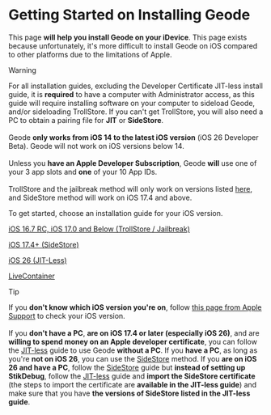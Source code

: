 # Getting Started on Installing Geode
This page **will help you install Geode on your iDevice**. This page exists because unfortunately, it's more difficult to install Geode on iOS compared to other platforms due to the limitations of Apple.

> [!WARNING]
> For all installation guides, excluding the Developer Certificate JIT-less install guide, it is **required** to have a computer with Administrator access, as this guide will require installing software on your computer to sideload Geode, and/or sideloading TrollStore. If you can't get TrollStore, you will also need a PC to obtain a pairing file for **JIT** or **SideStore**. \
> \
> Geode **only works from iOS 14 to the latest iOS version** (iOS 26 Developer Beta). Geode will not work on iOS versions below 14. \
> \
> Unless you **have an Apple Developer Subscription**, Geode **will** use one of your 3 app slots and **one** of your 10 App IDs. \
> \
> TrollStore and the jailbreak method will only work on versions listed [here](https://ios.cfw.guide/installing-trollstore/), and SideStore method will work on iOS 17.4 and above.

To get started, choose an installation guide for your iOS version.

[iOS 16.7 RC, iOS 17.0 and Below (TrollStore / Jailbreak)](/OLD-IOS-INSTALL.md)

[iOS 17.4+ (SideStore)](/MODERN-IOS-INSTALL.md)

[iOS 26 (JIT-Less)](/JITLESS-INSTALL-GUIDE.md)

[LiveContainer](/LIVECONTAINER-INSTALL-GUIDE.md)

> [!TIP]
> If you **don't know which iOS version you're on**, follow [this page from Apple Support](https://support.apple.com/en-us/109065) to check your iOS version.\
> \
> If you **don't have a PC**, **are on iOS 17.4 or later (especially iOS 26)**, and are **willing to spend money on an Apple developer certificate**, you can follow the [JIT-less](/JITLESS-INSTALL-GUIDE.md) guide to use Geode **without a PC**. If you **have a PC**, as long as you're **not on iOS 26**, you can use the [SideStore](/MODERN-IOS-INSTALL.md) method. If you **are on iOS 26 and have a PC**, follow the [SideStore](/MODERN-IOS-INSTALL.md) guide but **instead of setting up StikDebug**, follow the [JIT-less](/JITLESS-INSTALL-GUIDE.md) guide and **import the SideStore certificate** (the steps to import the certificate are **available in the JIT-less guide**) and make sure that you have **the versions of SideStore listed in the JIT-less guide**.
